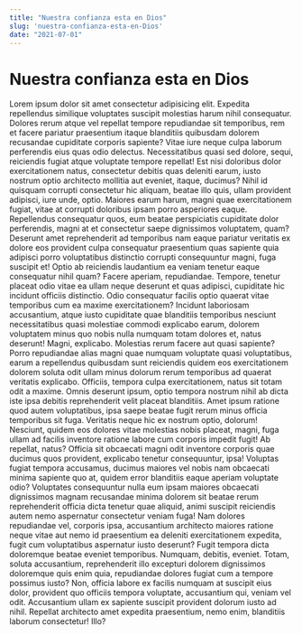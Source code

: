 ```yaml
---
title: "Nuestra confianza esta en Dios"
slug: 'nuestra-confianza-esta-en-Dios'
date: "2021-07-01"
---
```


Nuestra confianza esta en Dios
===

Lorem ipsum dolor sit amet consectetur adipisicing elit. Expedita repellendus similique voluptates suscipit molestias harum nihil consequatur. Dolores rerum atque vel repellat tempore repudiandae sit temporibus, rem et facere pariatur praesentium itaque blanditiis quibusdam dolorem recusandae cupiditate corporis sapiente? Vitae iure neque culpa laborum perferendis eius quas odio delectus. Necessitatibus quasi sed dolore, sequi, reiciendis fugiat atque voluptate tempore repellat! Est nisi doloribus dolor exercitationem natus, consectetur debitis quas deleniti earum, iusto nostrum optio architecto mollitia aut eveniet, itaque, ducimus? Nihil id quisquam corrupti consectetur hic aliquam, beatae illo quis, ullam provident adipisci, iure unde, optio. Maiores earum harum, magni quae exercitationem fugiat, vitae at corrupti doloribus ipsam porro asperiores eaque. Repellendus consequatur quos, eum beatae perspiciatis cupiditate dolor perferendis, magni at et consectetur saepe dignissimos voluptatem, quam? Deserunt amet reprehenderit ad temporibus nam eaque pariatur veritatis ex dolore eos provident culpa consequatur praesentium quas sapiente quia adipisci porro voluptatibus distinctio corrupti consequuntur magni, fuga suscipit et! Optio ab reiciendis laudantium ea veniam tenetur eaque consequatur nihil quam? Facere aperiam, repudiandae. Tempore, tenetur placeat odio vitae ea ullam neque deserunt et quas adipisci, cupiditate hic incidunt officiis distinctio. Odio consequatur facilis optio quaerat vitae temporibus cum ea maxime exercitationem? Incidunt laboriosam accusantium, atque iusto cupiditate quae blanditiis temporibus nesciunt necessitatibus quasi molestiae commodi explicabo earum, dolorem voluptatem minus quo nobis nulla numquam totam dolores et, natus deserunt! Magni, explicabo. Molestias rerum facere aut quasi sapiente? Porro repudiandae alias magni quae numquam voluptate quasi voluptatibus, earum a repellendus quibusdam sunt reiciendis quidem eos exercitationem dolorem soluta odit ullam minus dolorum rerum temporibus ad quaerat veritatis explicabo. Officiis, tempora culpa exercitationem, natus sit totam odit a maxime. Omnis deserunt ipsum, optio tempora nostrum nihil ab dicta iste ipsa debitis reprehenderit velit placeat blanditiis. Amet ipsum ratione quod autem voluptatibus, ipsa saepe beatae fugit rerum minus officia temporibus sit fuga. Veritatis neque hic ex nostrum optio, dolorum! Nesciunt, quidem eos dolores vitae molestias nobis placeat, magni, fuga ullam ad facilis inventore ratione labore cum corporis impedit fugit! Ab repellat, natus? Officia sit obcaecati magni odit inventore corporis quae ducimus quos provident, explicabo tenetur consequuntur, ipsa! Voluptas fugiat tempora accusamus, ducimus maiores vel nobis nam obcaecati minima sapiente quo at, quidem error blanditiis eaque aperiam voluptate odio? Voluptates consequuntur nulla eum ipsam maiores obcaecati dignissimos magnam recusandae minima dolorem sit beatae rerum reprehenderit officia dicta tenetur quae aliquid, animi suscipit reiciendis autem nemo aspernatur consectetur veniam fuga! Nam dolores repudiandae vel, corporis ipsa, accusantium architecto maiores ratione neque vitae aut nemo id praesentium ea deleniti exercitationem expedita, fugit cum voluptatibus aspernatur iusto deserunt? Fugit tempora dicta doloremque beatae eveniet temporibus. Numquam, debitis, eveniet. Totam, soluta accusantium, reprehenderit illo excepturi dolorem dignissimos doloremque quis enim quia, repudiandae dolores fugiat cum a tempore possimus iusto? Non, officia labore ex facilis numquam at suscipit eius dolor, provident quo officiis tempora voluptate, accusantium qui, veniam vel odit. Accusantium ullam ex sapiente suscipit provident dolorum iusto ad nihil. Repellat architecto amet expedita praesentium, nemo enim, blanditiis laborum consectetur! Illo?
